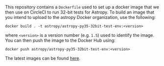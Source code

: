 This repository contains a ``Dockerfile`` used to set up a docker image that we then use on CircleCI to run 32-bit tests for Astropy. To build an image that you intend to upload to the astropy Docker organization, use the following:

    docker build . -t astropy/astropy-py35-32bit-test-env:<version>
    
where ``<version>`` is a version number (e.g. ``1.5``) used to identify the image. You can then push the image to the Docker Hub using:

    docker push astropy/astropy-py35-32bit-test-env:<version>

The latest images can be found [here](https://hub.docker.com/r/astropy/astropy-32bit-test-env/).

